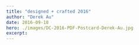 ```yaml
---
title: "designed + crafted 2016"
author: "Derek Au"
date: 2016-09-18
hero: ./images/DC-2016-PDF-Postcard-Derek-Au.jpg
excerpt: 
---
```



